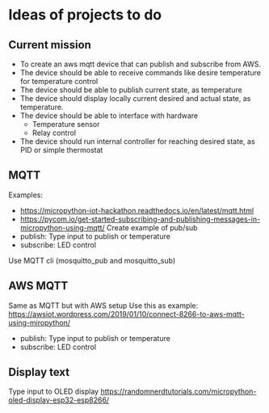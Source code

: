 # Ideas of projects to do

## Current mission
* To create an aws mqtt device that can publish and subscribe from AWS.
* The device should be able to receive commands like desire temperature for temperature control
* The device should be able to publish current state, as temperature
* The device should display locally current desired and actual state, as temperature.
* The device should be able to interface with hardware
    * Temperature sensor
    * Relay control
* The device should run internal controller for reaching desired state, as PID or simple thermostat


## MQTT
Examples:
* https://micropython-iot-hackathon.readthedocs.io/en/latest/mqtt.html
* https://pycom.io/get-started-subscribing-and-publishing-messages-in-micropython-using-mqtt/
Create example of pub/sub
* publish: Type input to publish or temperature
* subscribe: LED control

Use MQTT cli (mosquitto_pub and mosquitto_sub)

## AWS MQTT
Same as MQTT but with AWS setup
Use this as example: https://awsiot.wordpress.com/2019/01/10/connect-8266-to-aws-mqtt-using-miropython/

* publish: Type input to publish or temperature
* subscribe: LED control

## Display text
Type input to OLED display
https://randomnerdtutorials.com/micropython-oled-display-esp32-esp8266/
